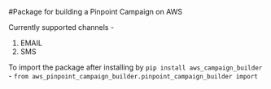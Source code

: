 #Package for building a Pinpoint Campaign on AWS

Currently supported channels -
1. EMAIL
2. SMS

To import the package after installing by `pip install aws_campaign_builder` -
`from aws_pinpoint_campaign_builder.pinpoint_campaign_builder import`